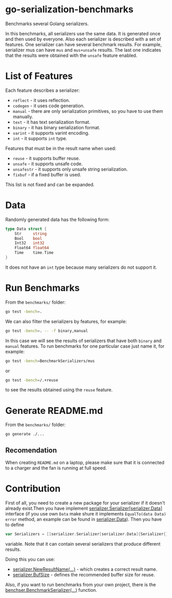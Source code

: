# go-serialization-benchmarks
Benchmarks several Golang serializers. 

In this benchmarks, all serializers use the same data. It is generated once and 
then used by everyone. Also each serializer is described with a set of features.
One serializer can have several benchmark results. For example, serializer mus
can have `mus` and `mus+unsafe` results. The last one indicates that the results
were obtained with the `unsafe` feature enabled.

# List of Features
Each feature describes a serializer:
- `reflect` - it uses reflection.
- `codegen` - it uses code generation.
- `manual` - there are only serialization primitives, so you have to use them 
  manually.
- `text` - it has text serialization format.
- `binary` -  it has binary serialization format.
- `varint` - it supports varint encoding.
- `int` - it supports `int` type.

Features that must be in the result name when used:
- `reuse` -  it supports buffer reuse.
- `unsafe` - it supports unsafe code.
- `unsafestr` - it supports only unsafe string serialization.
- `fixbuf` - if a fixed buffer is used.

This list is not fixed and can be expanded.

# Data
Randomly generated data has the following form:
```go
type Data struct {
	Str     string
	Bool    bool
	Int32   int32
	Float64 float64
	Time    time.Time
}
```
It does not have an `int` type because many serializers do not support it.

# Run Benchmarks
From the `benchmarks/` folder:
```bash
go test -bench=.
```
We can also filter the serializers by features, for example:
```bash
go test -bench=. -- -f binary,manual
```
In this case we will see the results of serializers that have both `binary`
and `manual` features.
To run benchmarks for one particular case just name it, for example:
```bash
go test -bench=BenchmarkSerializers/mus
```
or
```bash
go test -bench=/.+reuse
```
to see the results obtained using the `reuse` feature.

# Generate README.md
From the `benchmarks/` folder:
```bash
go generate ./...
```

## Recomendation
When creating `README.md` on a laptop, please make sure that it is connected to 
a charger and the fan is running at full speed.

# Contribution
First of all, you need to create a new package for your serializer if it doesn't
already exist.Then you have implement 
[serializer.Serializer\[serializer.Data\]](serializer/serializer.go) interface 
(if you use own `Data` make shure it implements `EqualTo(data Data) error` 
method, an example can be found in [serializer.Data](serializer/data.go)). Then 
you have to define
```go
var Serializers = []serializer.Serializer[serializer.Data]{Serializer{}}
```
variable. Note that it can contain several serializers that produce different 
results.

Doing this you can use:
- [serializer.NewResultName(...)](serializer/result_name.go) - which creates a 
  correct result name.
- [serializer.BufSize](serializer/serializer.go) - defines the recommended 
  buffer size for reuse.

Also, if you want to run benchmarks from your own project, there is the
[benchser.BenchmarkSerializer(...)](benchser/benchser.go) function.
